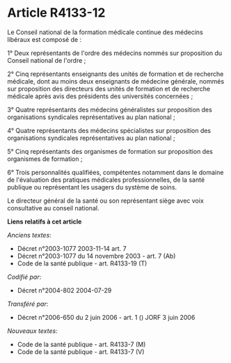 # Article R4133-12

Le Conseil national de la formation médicale continue des médecins libéraux est composé de :

1° Deux représentants de l'ordre des médecins nommés sur proposition du Conseil national de l'ordre ;

2° Cinq représentants enseignants des unités de formation et de recherche médicale, dont au moins deux enseignants de
médecine générale, nommés sur proposition des directeurs des unités de formation et de recherche médicale après avis des
présidents des universités concernées ;

3° Quatre représentants des médecins généralistes sur proposition des organisations syndicales représentatives au plan
national ;

4° Quatre représentants des médecins spécialistes sur proposition des organisations syndicales représentatives au plan
national ;

5° Cinq représentants des organismes de formation sur proposition des organismes de formation ;

6° Trois personnalités qualifiées, compétentes notamment dans le domaine de l'évaluation des pratiques médicales
professionnelles, de la santé publique ou représentant les usagers du système de soins.

Le directeur général de la santé ou son représentant siège avec voix consultative au conseil national.

**Liens relatifs à cet article**

_Anciens textes_:

  - Décret n°2003-1077 2003-11-14 art. 7
  - Décret n°2003-1077 du 14 novembre 2003 - art. 7 (Ab)
  - Code de la santé publique - art. R4133-19 (T)

_Codifié par_:

  - Décret n°2004-802 2004-07-29

_Transféré par_:

  - Décret n°2006-650 du 2 juin 2006 - art. 1 () JORF 3 juin 2006

_Nouveaux textes_:

  - Code de la santé publique - art. R4133-7 (M)
  - Code de la santé publique - art. R4133-7 (V)
